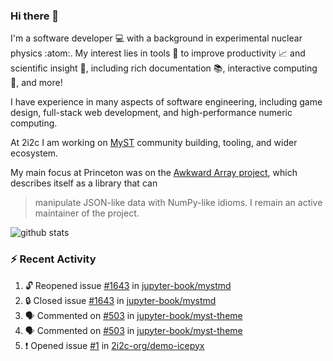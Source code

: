 ### Hi there 👋 

I'm a software developer 💻 with a background in experimental nuclear physics :atom:. My interest lies in tools :wrench: to improve productivity :chart_with_upwards_trend: and scientific insight :telescope:, including rich documentation 📚, interactive computing 🧮, and more! 

I have experience in many aspects of software engineering, including game design, full-stack web development, and high-performance numeric computing. 

At 2i2c I am working on [MyST](https://github.com/jupyter-book/mystmd) community building, tooling, and wider ecosystem. 

My main focus at Princeton was on the [Awkward Array project](awkward-array.org/), which describes itself as a library that can 
> manipulate JSON-like data with NumPy-like idioms. I remain an active maintainer of the project. 

![github stats](https://github-readme-stats.vercel.app/api?username=agoose77&show_icons=true&hide_rank=true&hide_title=true&bg_color=30,e76445,904e95&text_color=efe3ec&icon_color=efe3ec)
<!--
**agoose77/agoose77** is a ✨ _special_ ✨ repository because its `README.md` (this file) appears on your GitHub profile.

Here are some ideas to get you started:

- 🔭 I’m currently working on ...
- 🌱 I’m currently learning ...
- 👯 I’m looking to collaborate on ...
- 🤔 I’m looking for help with ...
- 💬 Ask me about ...
- 📫 How to reach me: ...
- 😄 Pronouns: ...
- ⚡ Fun fact: ...
-->

### :zap: Recent Activity

<!--START_SECTION:activity-->
1. 🔓 Reopened issue [#1643](https://github.com/jupyter-book/mystmd/issues/1643) in [jupyter-book/mystmd](https://github.com/jupyter-book/mystmd)
2. 🔒 Closed issue [#1643](https://github.com/jupyter-book/mystmd/issues/1643) in [jupyter-book/mystmd](https://github.com/jupyter-book/mystmd)
3. 🗣 Commented on [#503](https://github.com/jupyter-book/myst-theme/pull/503#issuecomment-2512164626) in [jupyter-book/myst-theme](https://github.com/jupyter-book/myst-theme)
4. 🗣 Commented on [#503](https://github.com/jupyter-book/myst-theme/pull/503#issuecomment-2512147101) in [jupyter-book/myst-theme](https://github.com/jupyter-book/myst-theme)
5. ❗ Opened issue [#1](https://github.com/2i2c-org/demo-icepyx/issues/1) in [2i2c-org/demo-icepyx](https://github.com/2i2c-org/demo-icepyx)
<!--END_SECTION:activity-->
